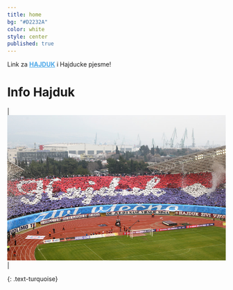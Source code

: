 ```yaml
---
title: home
bg: "#D2232A"
color: white
style: center
published: true
---
```

Link za <a style="color:#49a7e9" href="http://adf.ly/1gfG8k" target="_blank"><b>HAJDUK</b></a> i Hajducke pjesme!

<script async src="//pagead2.googlesyndication.com/pagead/js/adsbygoogle.js"></script>
<!-- ad1 -->
<ins class="adsbygoogle"
     style="display:block"
     data-ad-client="ca-pub-6123444771518890"
     data-ad-slot="4958669765"
     data-ad-format="auto"></ins>
<script>
(adsbygoogle = window.adsbygoogle || []).push({});
</script>

# **Info Hajduk**

| <img src="img/wallpaper8.jpg" alt="Hello"/> |

<!-- <hr>
Price o nasemu <a style="color:#49a7e9" href="http://adf.ly/1gfG8k" target="_blank"><b>HAJDUKU</b></a> i Hajducke pjesme!
 -->

{: .text-turquoise}
